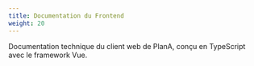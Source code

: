 ```yaml
---
title: Documentation du Frontend
weight: 20
---
```


Documentation technique du client web de PlanA, conçu en TypeScript avec le framework Vue.
